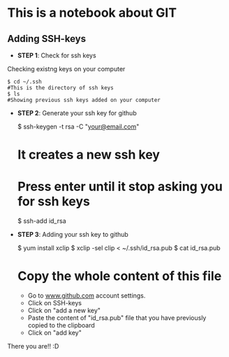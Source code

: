 This is a notebook about GIT
============================

Adding SSH-keys
---------------

- **STEP 1**: Check for ssh keys

Checking existng keys on your computer

	$ cd ~/.ssh
	#This is the directory of ssh keys
	$ ls
	#Showing previous ssh keys added on your computer

- **STEP 2**: Generate your ssh key for github

	$ ssh-keygen -t rsa -C "your@email.com"
	# It creates a new ssh key
	# Press enter until it stop asking you for ssh keys
	$ ssh-add id_rsa

- **STEP 3**: Adding your ssh key to github

	$ yum install xclip
	$ xclip -sel clip < ~/.ssh/id_rsa.pub
	$ cat id_rsa.pub
	# Copy the whole content of this file

	- Go to www.github.com account settings.
	- Click on SSH-keys
	- Click on "add a new key"
	- Paste the content of "id_rsa.pub" file that you have previously copied to the clipboard
	- Click on "add key"

There you are!! :D
